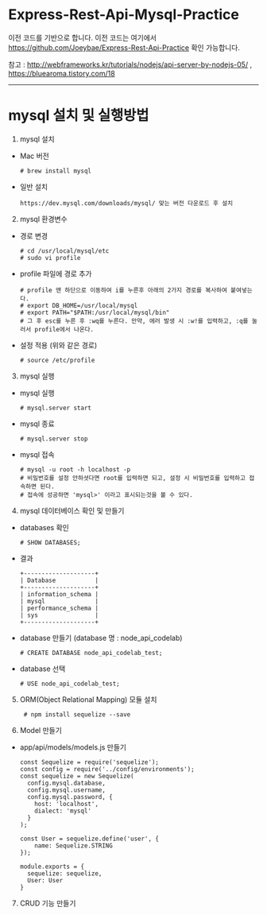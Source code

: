 # Express-Rest-Api-Mysql-Practice

이전 코드를 기반으로 합니다. 이전 코드는 여기에서 https://github.com/Joeybae/Express-Rest-Api-Practice 확인 가능합니다.

참고 : http://webframeworks.kr/tutorials/nodejs/api-server-by-nodejs-05/ , https://bluearoma.tistory.com/18

---------------------------------

# mysql 설치 및 실행방법

1. mysql 설치

  - Mac 버전
  
        # brew install mysql

  - 일반 설치
  
        https://dev.mysql.com/downloads/mysql/ 맞는 버전 다운로드 후 설치

2. mysql 환경변수 

  - 경로 변경
  
        # cd /usr/local/mysql/etc
        # sudo vi profile

  - profile 파일에 경로 추가
  
        # profile 맨 하단으로 이동하여 i를 누른후 아래의 2가지 경로를 복사하여 붙여넣는다.
        # export DB_HOME=/usr/local/mysql
        # export PATH="$PATH:/usr/local/mysql/bin"
        # 그 후 esc를 누른 후 :wq를 누른다. 만약, 에러 발생 시 :w!를 입력하고, :q를 눌러서 profile에서 나온다.
        
  - 설정 적용 (위와 같은 경로)
  
        # source /etc/profile 

3. mysql 실행

  - mysql 실행
  
        # mysql.server start
  
  - mysql 종료
  
        # mysql.server stop
  
  - mysql 접속
  
        # mysql -u root -h localhost -p
        # 비밀번호를 설정 안하셧다면 root를 입력하면 되고, 설정 시 비밀번호를 입력하고 접속하면 된다.
        # 접속에 성공하면 'mysql>' 이라고 표시되는것을 볼 수 있다.

4. mysql 데이터베이스 확인 및 만들기

  - databases 확인
  
        # SHOW DATABASES;
  
  - 결과
  
        +--------------------+
        | Database           |
        +--------------------+
        | information_schema |
        | mysql              |
        | performance_schema |
        | sys                |
        +--------------------+

  - database 만들기 (database 명 : node_api_codelab)
  
        # CREATE DATABASE node_api_codelab_test;
  
  - database 선택
  
        # USE node_api_codelab_test;
  
5. ORM(Object Relational Mapping) 모듈 설치

        # npm install sequelize --save

6. Model 만들기

  - app/api/models/models.js 만들기
  
        const Sequelize = require('sequelize');
        const config = require('../config/environments');
        const sequelize = new Sequelize(
          config.mysql.database,
          config.mysql.username,
          config.mysql.password, {
            host: 'localhost',
            dialect: 'mysql'
          }
        );

        const User = sequelize.define('user', {
            name: Sequelize.STRING
        });

        module.exports = {
          sequelize: sequelize,
          User: User
        }
        
7. CRUD 기능 만들기









